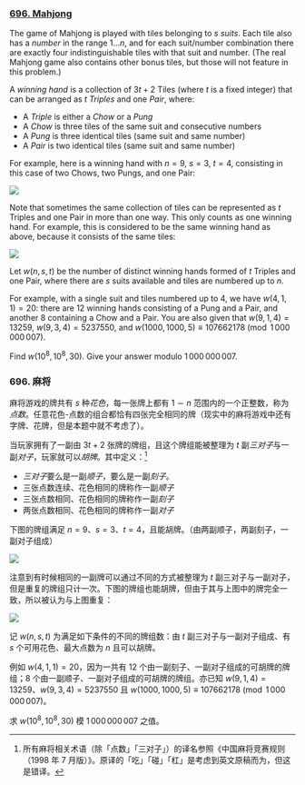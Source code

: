 ### [696. Mahjong](https://projecteuler.net/problem=696)

The game of Mahjong is played with tiles belonging to $s$ *suits*. Each tile also has a *number* in the range $1\ldots n$, and for each suit/number combination there are exactly four indistinguishable tiles with that suit and number. (The real Mahjong game also contains other bonus tiles, but those will not feature in this problem.)

A *winning hand* is a collection of $3t+2$ Tiles (where $t$ is a fixed integer) that can be arranged as $t$ *Triples* and one *Pair*, where:

- A *Triple* is either a *Chow* or a *Pung*
- A *Chow* is three tiles of the same suit and consecutive numbers
- A *Pung* is three identical tiles (same suit and same number)
- A *Pair* is two identical tiles (same suit and same number)

For example, here is a winning hand with $n=9$, $s=3$, $t=4$, consisting in this case of two Chows, two Pungs, and one Pair:

![](https://pe.xiaoyaowudi.com/resources/images/0696_mahjong_1.png?1678992054)

Note that sometimes the same collection of tiles can be represented as $t$ Triples and one Pair in more than one way. This only counts as one winning hand. For example, this is considered to be the same winning hand as above, because it consists of the same tiles:

![](https://pe.xiaoyaowudi.com/resources/images/0696_mahjong_2.png?1678992054)

Let $w(n, s, t)$ be the number of distinct winning hands formed of $t$ Triples and one Pair, where there are $s$ suits available and tiles are numbered up to $n$.

For example, with a single suit and tiles numbered up to 4, we have $w(4, 1, 1) = 20$: there are 12 winning hands consisting of a Pung and a Pair, and another 8 containing a Chow and a Pair. You are also given that $w(9, 1, 4) = 13259$, $w(9, 3, 4) = 5237550$, and $w(1000, 1000, 5) \equiv 107662178 \pmod{1\,000\,000\,007}$.

Find $w(10^8, 10^8, 30)$. Give your answer modulo $1\,000\,000\,007$.

### 696. 麻将

麻将游戏的牌共有 $s$ 种*花色*，每一张牌上都有 $1 \sim n$ 范围内的一个正整数，称为*点数*。任意花色-点数的组合都恰有四张完全相同的牌（现实中的麻将游戏中还有字牌、花牌，但是本题中就不考虑了）。

当玩家拥有了一副由 $3t+2$ 张牌的牌组，且这个牌组能被整理为 $t$ 副*三对子*与一副*对子*，玩家就可以*胡牌*。其中定义：[^1]

- *三对子*要么是一副*顺子*，要么是一副*刻子*。
- 三张点数连续、花色相同的牌称作一副*顺子*
- 三张点数相同、花色相同的牌称作一副*刻子*
- 两张点数相同、花色相同的牌称作一副*对子*

下图的牌组满足 $n=9$、$s=3$、$t=4$，且能胡牌。（由两副顺子，两副刻子，一副对子组成）

![](https://pe.xiaoyaowudi.com/resources/images/0696_mahjong_1.png?1678992054)

注意到有时候相同的一副牌可以通过不同的方式被整理为 $t$ 副三对子与一副对子，但是重复的牌组只计一次。下图的牌组也能胡牌，但由于其与上图中的牌完全一致，所以被认为与上图重复：

![](https://pe.xiaoyaowudi.com/resources/images/0696_mahjong_2.png?1678992054)

记 $w(n, s, t)$ 为满足如下条件的不同的牌组数：由 $t$ 副三对子与一副对子组成、有 $s$ 个可用花色、最大点数为 $n$ 且可以胡牌。

例如 $w(4, 1, 1) = 20$，因为一共有 12 个由一副刻子、一副对子组成的可胡牌的牌组；8 个由一副顺子、一副对子组成的可胡牌的牌组。亦已知 $w(9, 1, 4) = 13259$、$w(9, 3, 4) = 5237550$ 且 $w(1000, 1000, 5) \equiv 107662178 \pmod{1\,000\,000\,007}$。

求 $w(10^8, 10^8, 30)$ 模 $1\,000\,000\,007$ 之值。

[^1]: 所有麻将相关术语（除「点数」「三对子」）的译名参照《中国麻将竞赛规则（1998 年 7 月版）》。原译的「吃」「碰」「杠」是考虑到英文原稿而为，但这是错译。